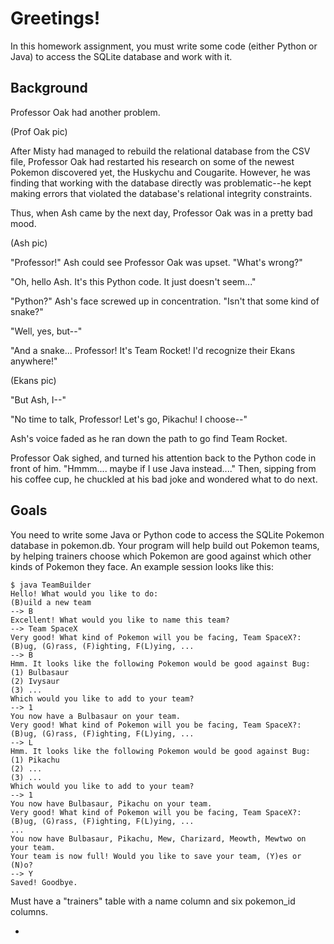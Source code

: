 # Greetings!

In this homework assignment, you must write some code (either Python or Java) to access the SQLite database and work with it.

## Background

Professor Oak had another problem.

(Prof Oak pic)

After Misty had managed to rebuild the relational database from the CSV file, Professor Oak had restarted his research on some of the newest Pokemon discovered yet, the Huskychu and Cougarite. However, he was finding that working with the database directly was problematic--he kept making errors that violated the database's relational integrity constraints.

Thus, when Ash came by the next day, Professor Oak was in a pretty bad mood.

(Ash pic)

"Professor!" Ash could see Professor Oak was upset. "What's wrong?"

"Oh, hello Ash. It's this Python code. It just doesn't seem..."

"Python?" Ash's face screwed up in concentration. "Isn't that some kind of snake?"

"Well, yes, but--"

"And a snake... Professor! It's Team Rocket! I'd recognize their Ekans anywhere!"

(Ekans pic)

"But Ash, I--"

"No time to talk, Professor! Let's go, Pikachu! I choose--"

Ash's voice faded as he ran down the path to go find Team Rocket.

Professor Oak sighed, and turned his attention back to the Python code in front of him. "Hmmm.... maybe if I use Java instead...." Then, sipping from his coffee cup, he chuckled at his bad joke and wondered what to do next.

## Goals

You need to write some Java or Python code to access the SQLite Pokemon database in pokemon.db. Your program will help build out Pokemon teams, by helping trainers choose which Pokemon are good against which other kinds of Pokemon they face. An example session looks like this:

```
$ java TeamBuilder
Hello! What would you like to do:
(B)uild a new team
--> B
Excellent! What would you like to name this team?
--> Team SpaceX
Very good! What kind of Pokemon will you be facing, Team SpaceX?:
(B)ug, (G)rass, (F)ighting, F(L)ying, ...
--> B
Hmm. It looks like the following Pokemon would be good against Bug:
(1) Bulbasaur
(2) Ivysaur
(3) ...
Which would you like to add to your team?
--> 1
You now have a Bulbasaur on your team.
Very good! What kind of Pokemon will you be facing, Team SpaceX?:
(B)ug, (G)rass, (F)ighting, F(L)ying, ...
--> L
Hmm. It looks like the following Pokemon would be good against Bug:
(1) Pikachu
(2) ...
(3) ...
Which would you like to add to your team?
--> 1
You now have Bulbasaur, Pikachu on your team.
Very good! What kind of Pokemon will you be facing, Team SpaceX?:
(B)ug, (G)rass, (F)ighting, F(L)ying, ...
...
You now have Bulbasaur, Pikachu, Mew, Charizard, Meowth, Mewtwo on your team.
Your team is now full! Would you like to save your team, (Y)es or (N)o?
--> Y
Saved! Goodbye.
```

Must have a "trainers" table with a name column and six pokemon_id columns.

* 
